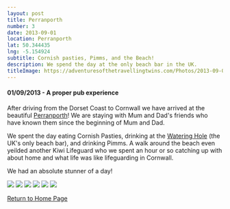 ```yaml
---
layout: post
title: Perranporth
number: 3
date: 2013-09-01
location: Perranporth
lat: 50.344435
lng: -5.154924
subtitle: Cornish pasties, Pimms, and the Beach!
description: We spend the day at the only beach bar in the UK.
titleImage: https://adventuresofthetravellingtwins.com/Photos/2013-09-01-Perranporth/cover-min.JPG
---
```


<h4>01/09/2013 - A proper pub experience</h4>

After driving from the Dorset Coast to Cornwall we have arrived at the beautiful <a target="_blank" href="http://www.perranporthinfo.co.uk/">Perranporth</a>! We are staying with Mum and Dad's friends who have known them since the beginning of Mum and Dad.

We spent the day eating Cornish Pasties, drinking at the <a target="_blank" href="http://www.thewateringhole.co.uk/">Watering Hole</a> (the UK's only beach bar), and drinking Pimms. 
A walk around the beach even yeilded another Kiwi Lifeguard who we spent an hour or so catching up with about home and what life was like lifeguarding in Cornwall.

We had an absolute stunner of a day!

<img src="https://adventuresofthetravellingtwins.com/Photos/2013-09-01-Perranporth/day11-min.JPG" class="image1">
<img src="https://adventuresofthetravellingtwins.com/Photos/2013-09-01-Perranporth/day12-min.JPG" class="image1">
<img src="https://adventuresofthetravellingtwins.com/Photos/2013-09-01-Perranporth/day13-min.JPG" class="image1">
<img src="https://adventuresofthetravellingtwins.com/Photos/2013-09-01-Perranporth/day14-min.JPG" class="image1">
<img src="https://adventuresofthetravellingtwins.com/Photos/2013-09-01-Perranporth/day15-min.JPG" class="image1">
<img src="https://adventuresofthetravellingtwins.com/Photos/2013-09-01-Perranporth/day16-min.JPG" class="image1">

<a href="https://adventuresofthetravellingtwins.com/">Return to Home Page</a>
